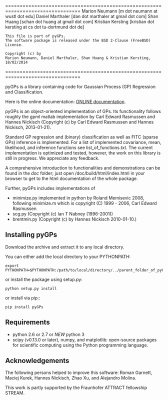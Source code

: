 ================================================================================
    Marion Neumann [m dot neumann at wustl dot edu]
    Daniel Marthaler [dan dot marthaler at gmail dot com]
    Shan Huang [schan dot huang at gmail dot com]
    Kristian Kersting [kristian dot kersting at cs dot tu-dortmund dot de]

    This file is part of pyGPs.
    The software package is released under the BSD 2-Clause (FreeBSD) License.

    Copyright (c) by
    Marion Neumann, Daniel Marthaler, Shan Huang & Kristian Kersting, 18/02/2014
================================================================================

pyGPs is a library containing code for Gaussian Process (GP) Regression and Classification.

Here is the online documentation: [ONLINE documentation](http://www-ai.cs.uni-dortmund.de/weblab/static/api_docs/pyGPs/).

pyGPs is an object-oriented implementation of GPs. Its functionality follows roughly the gpml matlab implementation by Carl Edward Rasmussen and Hannes Nickisch (Copyright (c) by Carl Edward Rasmussen and Hannes Nickisch, 2013-01-21).

Standard GP regression and (binary) classification as well as FITC (sparse GPs) inference is implemented.
For a list of implemented covariance, mean, likelihood, and inference functions see list_of_functions.txt. 
The current implementation is optimized and tested, however, the work on this library is still in progress. We appreciate any feedback.

A comprehensive introduction to functionalities and demonstrations can be found in the *doc* folder; just open /doc/build/html/index.html in your browser to get to the html documentation of the whole package. 

Further, pyGPs includes implementations of
- minimize.py implemented in python by Roland Memisevic 2008, following minimize.m which is copyright (C) 1999 - 2006, Carl Edward Rasmussen
- scg.py (Copyright (c) Ian T Nabney (1996-2001))
- brentmin.py (Copyright (c) by Hannes Nickisch 2010-01-10.)


Installing pyGPs
------------------
Download the archive and extract it to any local directory.

You can either add the local directory to your PYTHONPATH:

    export PYTHONPATH=$PYTHONPATH:/path/to/local/directory/../parent_folder_of_pyGPs

or install the package using setup.py:

    python setup.py install
    
or install via pip::
		
    pip install pyGPs 

Requirements
--------------
- python 2.6 or 2.7 or *NEW* python 3
- scipy (v0.13.0 or later), numpy, and matplotlib: open-source packages for scientific computing using the Python programming language. 


Acknowledgements
--------------
The following persons helped to improve this software: Roman Garnett, Maciej Kurek, Hannes Nickisch, Zhao Xu, and Alejandro Molina.

This work is partly supported by the Fraunhofer ATTRACT fellowship STREAM.

